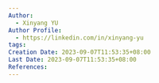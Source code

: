```yaml
---
Author:
  - Xinyang YU
Author Profile:
  - https://linkedin.com/in/xinyang-yu
tags:
Creation Date: 2023-09-07T11:53:35+08:00
Last Date: 2023-09-07T11:53:35+08:00
References:
---
```

